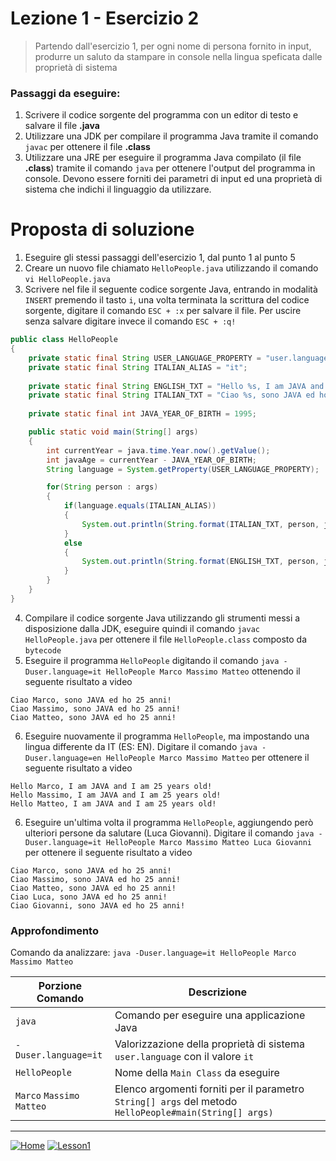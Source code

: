 # Lezione 1 - Esercizio 2

> Partendo dall'esercizio 1, per ogni nome di persona fornito in input, produrre un saluto da stampare in console nella lingua speficata dalle proprietà di sistema

### Passaggi da eseguire:
1. Scrivere il codice sorgente del programma con un editor di testo e salvare il file **.java**
2. Utilizzare una JDK per compilare il programma Java tramite il comando `javac` per ottenere il file **.class**
3. Utilizzare una JRE per eseguire il programma Java compilato (il file **.class**) tramite il comando `java` per ottenere l'output del programma in console. Devono essere forniti dei parametri di input ed una proprietà di sistema che indichi il linguaggio da utilizzare.

# Proposta di soluzione

1. Eseguire gli stessi passaggi dell'esercizio 1, dal punto 1 al punto 5 <br/>
2. Creare un nuovo file chiamato `HelloPeople.java` utilizzando il comando `vi HelloPeople.java` <br/>
3. Scrivere nel file il seguente codice sorgente Java, entrando in modalità `INSERT` premendo il tasto `i`, una volta terminata la scrittura del codice sorgente, digitare il comando `ESC + :x` per salvare il file. Per uscire senza salvare digitare invece il comando `ESC + :q!` <br/>
```java
public class HelloPeople
{
	private static final String USER_LANGUAGE_PROPERTY = "user.language";
	private static final String ITALIAN_ALIAS = "it";
	
	private static final String ENGLISH_TXT = "Hello %s, I am JAVA and I am %d years old!";
	private static final String ITALIAN_TXT = "Ciao %s, sono JAVA ed ho %d anni!";
	
	private static final int JAVA_YEAR_OF_BIRTH = 1995;

	public static void main(String[] args)
	{
		int currentYear = java.time.Year.now().getValue();
		int javaAge = currentYear - JAVA_YEAR_OF_BIRTH;
		String language = System.getProperty(USER_LANGUAGE_PROPERTY);

		for(String person : args)
		{
			if(language.equals(ITALIAN_ALIAS))
			{
				System.out.println(String.format(ITALIAN_TXT, person, javaAge));
			}
			else
			{
				System.out.println(String.format(ENGLISH_TXT, person, javaAge));
			}
		}
	}
}
```
4. Compilare il codice sorgente Java utilizzando gli strumenti messi a disposizione dalla JDK, eseguire quindi il comando `javac HelloPeople.java` per ottenere il file `HelloPeople.class` composto da `bytecode` <br/>
5. Eseguire il programma `HelloPeople` digitando il comando `java -Duser.language=it HelloPeople Marco Massimo Matteo` ottenendo il seguente risultato a video <br/>
```console
Ciao Marco, sono JAVA ed ho 25 anni!
Ciao Massimo, sono JAVA ed ho 25 anni!
Ciao Matteo, sono JAVA ed ho 25 anni!
```
6. Eseguire nuovamente il programma `HelloPeople`, ma impostando una lingua differente da IT (ES: EN). Digitare il comando `java -Duser.language=en HelloPeople Marco Massimo Matteo` per ottenere il seguente risultato a video <br/>
```console
Hello Marco, I am JAVA and I am 25 years old!
Hello Massimo, I am JAVA and I am 25 years old!
Hello Matteo, I am JAVA and I am 25 years old!
```
6. Eseguire un'ultima volta il programma `HelloPeople`, aggiungendo però ulteriori persone da salutare (Luca Giovanni). Digitare il comando `java -Duser.language=it HelloPeople Marco Massimo Matteo Luca Giovanni` per ottenere il seguente risultato a video <br/>
```console
Ciao Marco, sono JAVA ed ho 25 anni!
Ciao Massimo, sono JAVA ed ho 25 anni!
Ciao Matteo, sono JAVA ed ho 25 anni!
Ciao Luca, sono JAVA ed ho 25 anni!
Ciao Giovanni, sono JAVA ed ho 25 anni!
```

### Approfondimento

Comando da analizzare: `java -Duser.language=it HelloPeople Marco Massimo Matteo`

Porzione Comando | Descrizione
------------ | -------------
`java` | Comando per eseguire una applicazione Java
`-Duser.language=it` | Valorizzazione della proprietà di sistema `user.language` con il valore `it` 
`HelloPeople` | Nome della `Main Class` da eseguire
`Marco` `Massimo` `Matteo` | Elenco argomenti forniti per il parametro `String[] args` del metodo `HelloPeople#main(String[] args)`
  
***
[![Home][img_home]][href_home]
[![Lesson1][img_lesson]][href_lesson]

<!-- Definizione dei link per la navigazione -->
[img_home]: <http://files.softicons.com/download/toolbar-icons/soft-icons-by-lokas-software/png/48x48/0007-home.png>
[href_home]: <https://groppedev.github.io/java-getting-started/>
[img_lesson]: <http://files.softicons.com/download/toolbar-icons/ravenna-3d-icons-by-double-j-design/png/48x48/Books.png>
[href_lesson]: <../>
